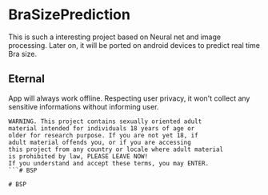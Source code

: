 # BraSizePrediction

This is such a interesting project based on Neural net and image processing. Later on, it will be ported on android devices to predict real time Bra size.  

## Eternal
App will always work offline. Respecting user privacy, it won't collect any sensitive informations without informing user.    

```
WARNING. This project contains sexually oriented adult
material intended for individuals 18 years of age or 
older for research purpose. If you are not yet 18, if
adult material offends you, or if you are accessing 
this project from any country or locale where adult material 
is prohibited by law, PLEASE LEAVE NOW!
If you understand and accept these terms, you may ENTER.
```#   B S P  
 #   B S P  
 